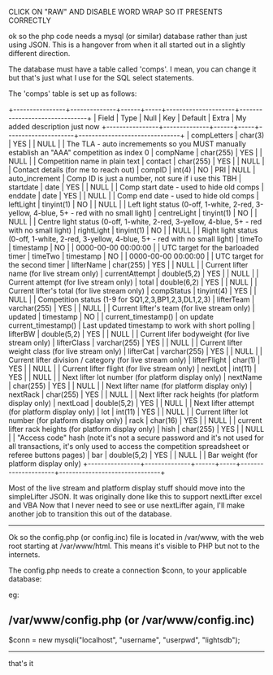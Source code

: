 CLICK ON "RAW" AND DISABLE WORD WRAP SO IT PRESENTS CORRECTLY

ok so the php code needs a mysql (or similar) database rather than just using JSON. This is a hangover from when it all started out in a slightly different direction.

The database must have a table called 'comps'. I mean, you can change it but that's just what I use for the SQL select statements. 

The 'comps' table is set up as follows:

+----------------+--------------+------+-----+---------------------+-------------------------------+
| Field          | Type         | Null | Key | Default             | Extra                         | My added description just now
+----------------+--------------+------+-----+---------------------+-------------------------------+
| compLetters    | char(3)      | YES  |     | NULL                |                               | The TLA - auto incremements so you MUST manually establish an "AAA" competition as index 0
| compName       | char(255)    | YES  |     | NULL                |                               | Competition name in plain text
| contact        | char(255)    | YES  |     | NULL                |                               | Contact details (for me to reach out)
| compID         | int(4)       | NO   | PRI | NULL                | auto_increment                | Comp ID is just a number, not sure if i use this TBH
| startdate      | date         | YES  |     | NULL                |                               | Comp start date - used to hide old comps 
| enddate        | date         | YES  |     | NULL                |                               | Comp end date - used to hide old comps
| leftLight      | tinyint(1)   | NO   |     | NULL                |                               | Left light status (0-off, 1-white, 2-red, 3-yellow, 4-blue, 5+ - red with no small light)
| centreLight    | tinyint(1)   | NO   |     | NULL                |                               | Centre light status (0-off, 1-white, 2-red, 3-yellow, 4-blue, 5+ - red with no small light)
| rightLight     | tinyint(1)   | NO   |     | NULL                |                               | Right light status (0-off, 1-white, 2-red, 3-yellow, 4-blue, 5+ - red with no small light)
| timeTo         | timestamp    | NO   |     | 0000-00-00 00:00:00 |                               | UTC target for the barloaded timer
| timeTwo        | timestamp    | NO   |     | 0000-00-00 00:00:00 |                               | UTC target for the second timer
| lifterName     | char(255)    | YES  |     | NULL                |                               | Current lifter name (for live stream only)
| currentAttempt | double(5,2)  | YES  |     | NULL                |                               | Current attempt (for live stream only)
| total          | double(6,2)  | YES  |     | NULL                |                               | Current lifter's total (for live stream only)
| compStatus     | tinyint(4)   | YES  |     | NULL                |                               | Competition status (1-9 for SQ1,2,3,BP1,2,3,DL1,2,3)
| lifterTeam     | varchar(255) | YES  |     | NULL                |                               | Current lifter's team (for live stream only) 
| updated        | timestamp    | NO   |     | current_timestamp() | on update current_timestamp() | Last updated timestamp to work with short polling
| lifterBW       | double(5,2)  | YES  |     | NULL                |                               | Current lifer bodyweight (for live stream only)
| lifterClass    | varchar(255) | YES  |     | NULL                |                               | Current lifter weight class (for live stream only)
| lifterCat      | varchar(255) | YES  |     | NULL                |                               | Current lifter division / category (for live stream only)
| lifterFlight   | char(1)      | YES  |     | NULL                |                               | Current lifter flight (for live stream only)
| nextLot        | int(11)      | YES  |     | NULL                |                               | Next lifter lot number (for platform display only)
| nextName       | char(255)    | YES  |     | NULL                |                               | Next lifter name (for platform display only)
| nextRack       | char(255)    | YES  |     | NULL                |                               | Next lifter rack heights (for platform display only)
| nextLoad       | double(5,2)  | YES  |     | NULL                |                               | Next lifter attempt (for platform display only)
| lot            | int(11)      | YES  |     | NULL                |                               | Current lifter lot number (for platform display only)
| rack           | char(16)     | YES  |     | NULL                |                               | current lifter rack heights (for platform display only)
| hish           | char(255)    | YES  |     | NULL                |                               | "Access code" hash (note it's not a secure password and it's not used for all transactions, it's only used to access the competition spreadsheet or referee buttons pages)
| bar            | double(5,2)  | YES  |     | NULL                |                               | Bar weight (for platform display only)
+----------------+--------------+------+-----+---------------------+-------------------------------+

Most of the live stream and platform display stuff should move into the simpleLifter JSON. It was originally done like this to support nextLifter excel and VBA 
Now that I never need to see or use nextLifter again, I'll make another job to transition this out of the database.

________________________________________________________________

Ok so the config.php (or config.inc) file is located in /var/www, with the web root starting at /var/www/html. This means it's visible to PHP but not to the internets.

The config.php needs to create a connection $conn, to your applicable database:

eg:

 /var/www/config.php (or /var/www/config.inc)
------------------------------------------

$conn = new mysqli("localhost", "username", "userpwd", "lightsdb");

------------------------------------------

that's it

